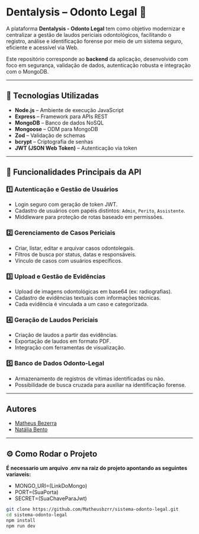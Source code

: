 # Dentalysis – Odonto Legal 🦷

A plataforma **Dentalysis - Odonto Legal** tem como objetivo modernizar e centralizar a gestão de laudos periciais odontológicos, facilitando o registro, análise e identificação forense por meio de um sistema seguro, eficiente e acessível via Web.

Este repositório corresponde ao **backend** da aplicação, desenvolvido com foco em segurança, validação de dados, autenticação robusta e integração com o MongoDB.

---

## 🚀 Tecnologias Utilizadas

- **Node.js** – Ambiente de execução JavaScript
- **Express** – Framework para APIs REST
- **MongoDB** – Banco de dados NoSQL
- **Mongoose** – ODM para MongoDB
- **Zod** – Validação de schemas
- **bcrypt** – Criptografia de senhas
- **JWT (JSON Web Token)** – Autenticação via token

---

## 🔐 Funcionalidades Principais da API

### 1️⃣ Autenticação e Gestão de Usuários

- Login seguro com geração de token JWT.
- Cadastro de usuários com papéis distintos: `Admin`, `Perito`, `Assistente`.
- Middleware para proteção de rotas baseado em permissões.

### 2️⃣ Gerenciamento de Casos Periciais

- Criar, listar, editar e arquivar casos odontolegais.
- Filtros de busca por status, datas e responsáveis.
- Vínculo de casos com usuários específicos.

### 3️⃣ Upload e Gestão de Evidências

- Upload de imagens odontológicas em base64 (ex: radiografias).
- Cadastro de evidências textuais com informações técnicas.
- Cada evidência é vinculada a um caso e categorizada.

### 4️⃣ Geração de Laudos Periciais

- Criação de laudos a partir das evidências.
- Exportação de laudos em formato PDF.
- Integração com ferramentas de visualização.

### 5️⃣ Banco de Dados Odonto-Legal

- Armazenamento de registros de vítimas identificadas ou não.
- Possibilidade de busca cruzada para auxiliar na identificação forense.

---


## Autores

- [Matheus Bezerra](https://www.linkedin.com/in/matheus-bzrr/)
- [Natália Bento](https://www.linkedin.com/in/natalia-bento-364b2b235/)

---
## ⚙️ Como Rodar o Projeto

**É necessario um arquivo .env na raiz do projeto apontando as seguintes variaveis:**
- MONGO_URI=(LinkDoMongo)
- PORT=(SuaPorta)
- SECRET=(SuaChaveParaJwt)

```bash
git clone https://github.com/Matheusbzrr/sistema-odonto-legal.git
cd sistema-odonto-legal
npm install
npm run dev
````
